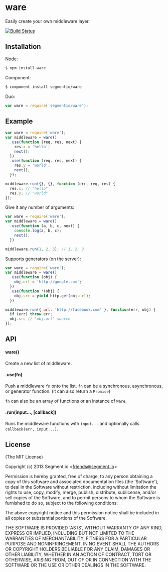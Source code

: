 
# ware

  Easily create your own middleware layer.

  [![Build Status](https://travis-ci.org/segmentio/ware.png?branch=master)](https://travis-ci.org/segmentio/ware)

## Installation

Node:

```bash
$ npm install ware
```

Component:

```bash
$ component install segmentio/ware
```

Duo:

```js
var ware = require('segmentio/ware');
```

## Example

```js
var ware = require('ware');
var middleware = ware()
  .use(function (req, res, next) {
    res.x = 'hello';
    next();
  })
  .use(function (req, res, next) {
    res.y = 'world';
    next();
  });

middleware.run({}, {}, function (err, req, res) {
  res.x; // "hello"
  res.y; // "world"
});
```

  Give it any number of arguments:

```js
var ware = require('ware');
var middleware = ware()
  .use(function (a, b, c, next) {
    console.log(a, b, c);
    next();
  })

middleware.run(1, 2, 3); // 1, 2, 3
```

  Supports generators (on the server):

```js
var ware = require('ware');
var middleware = ware()
  .use(function (obj) {
    obj.url = 'http://google.com';
  })
  .use(function *(obj) {
    obj.src = yield http.get(obj.url);
  })

middleware.run({ url: 'http://facebook.com' }, function(err, obj) {
  if (err) throw err;
  obj.src // "obj.url" source
});
```

## API

#### ware()

  Create a new list of middleware.

#### .use(fn)

  Push a middleware `fn` onto the list. `fn` can be a synchronous, asynchronous, or generator function. (it
  can also return a `Promise`)
  
  `fn` can also be an array of functions or an instance of `Ware`.

#### .run(input..., [callback])

  Runs the middleware functions with `input...` and optionally calls `callback(err, input...)`.

## License

  (The MIT License)

  Copyright (c) 2013 Segment.io &lt;friends@segment.io&gt;

  Permission is hereby granted, free of charge, to any person obtaining a copy of this software and associated documentation files (the 'Software'), to deal in the Software without restriction, including without limitation the rights to use, copy, modify, merge, publish, distribute, sublicense, and/or sell copies of the Software, and to permit persons to whom the Software is furnished to do so, subject to the following conditions:

  The above copyright notice and this permission notice shall be included in all copies or substantial portions of the Software.

  THE SOFTWARE IS PROVIDED 'AS IS', WITHOUT WARRANTY OF ANY KIND, EXPRESS OR IMPLIED, INCLUDING BUT NOT LIMITED TO THE WARRANTIES OF MERCHANTABILITY, FITNESS FOR A PARTICULAR PURPOSE AND NONINFRINGEMENT. IN NO EVENT SHALL THE AUTHORS OR COPYRIGHT HOLDERS BE LIABLE FOR ANY CLAIM, DAMAGES OR OTHER LIABILITY, WHETHER IN AN ACTION OF CONTRACT, TORT OR OTHERWISE, ARISING FROM, OUT OF OR IN CONNECTION WITH THE SOFTWARE OR THE USE OR OTHER DEALINGS IN THE SOFTWARE.
